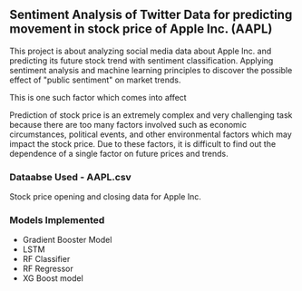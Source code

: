 ## Sentiment Analysis of Twitter Data for predicting movement in stock price of Apple Inc. (AAPL)

This project is about analyzing social media data about Apple Inc. and predicting its future stock trend with sentiment classification.
Applying sentiment analysis and machine learning principles to discover the possible effect of "public sentiment" on market trends.

This is one such factor which comes into affect

Prediction of stock price is an extremely  complex and  very  challenging task  because there are  too  many  factors  involved  such  as  economic circumstances,  political  events,  and  other  environmental factors which may impact the stock price. Due to these factors, it is difficult to find out the dependence of a single factor on future prices and trends.

### Dataabse Used - AAPL.csv
Stock price opening and closing data for Apple Inc.

### Models Implemented
- Gradient Booster Model
- LSTM 
- RF Classifier 
- RF Regressor 
- XG Boost model
